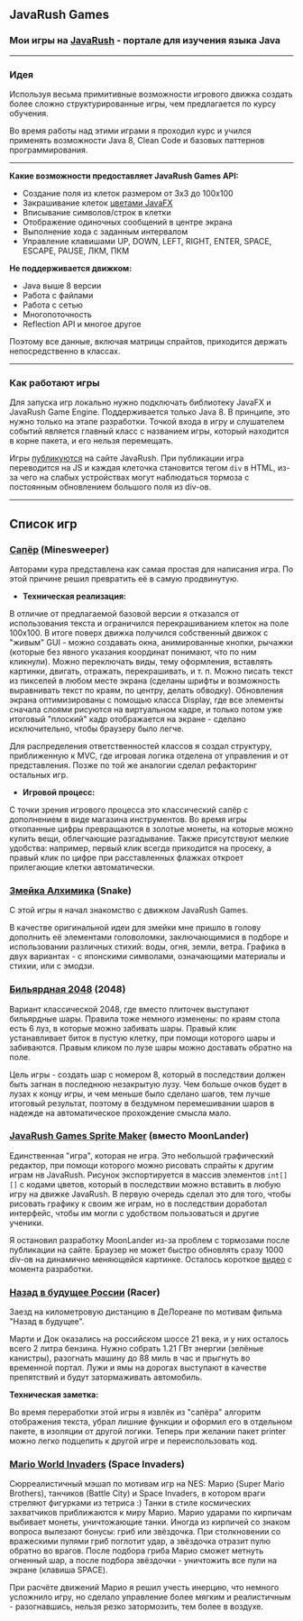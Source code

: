## JavaRush Games

### Мои игры на [JavaRush](https://javarush.ru/) - портале для изучения языка Java

___

### Идея

Используя весьма примитивные возможности игрового движка создать более сложно структурированные игры, чем предлагается
по курсу обучения.

Во время работы над этими играми я проходил курс и учился применять возможности Java 8, Clean Code и базовых паттернов
программирования.
___

**Какие возможности предоставляет JavaRush Games API:**

* Создание поля из клеток размером от 3х3 до 100х100
* Закрашивание клеток [цветами JavaFX](https://docs.oracle.com/javase/8/javafx/api/javafx/scene/paint/Color.html)
* Вписывание символов/строк в клетки
* Отображение одиночных сообщений в центре экрана
* Выполнение хода с заданным интервалом
* Управление клавишами UP, DOWN, LEFT, RIGHT, ENTER, SPACE, ESCAPE, PAUSE, ЛКМ, ПКМ

**Не поддерживается движком:**

* Java выше 8 версии
* Работа с файлами
* Работа с сетью
* Многопоточность
* Reflection API и многое другое

Поэтому все данные, включая матрицы спрайтов, приходится держать непосредственно в классах.
___

### Как работают игры

Для запуска игр локально нужно подключать библиотеку JavaFX и JavaRush Game Engine. Поддерживается только Java 8. В
принципе, это нужно только на этапе разработки. Точкой входа в игру и слушателем событий является главный класс с
названием игры, который находится в корне пакета, и его нельзя перемещать.

Игры [публикуются](https://javarush.ru/projects/apps?order=LIKES) на сайте JavaRush. При публикации игра переводится на
JS и каждая клеточка становится тегом `div` в HTML, из-за чего на слабых устройствах могут наблюдаться тормоза с
постоянным обновлением большого поля из div-ов.
___

## Список игр

### [Сапёр](https://javarush.ru/projects/apps/109766) (Minesweeper)

Авторами кура представлена как самая простая для написания игра.
По этой причине решил превратить её в самую продвинутую.

- **Техническая реализация:**

В отличие от предлагаемой базовой версии я отказался от использования текста и ограничился перекрашиванием клеток
на поле 100х100. В итоге поверх движка получился собственный движок с "живым" GUI - можно
создавать окна, анимированные кнопки, рычажки (которые без явного указания координат понимают, что по ним кликнули).
Можно переключать виды, тему оформления, вставлять картинки, двигать, отражать, перекрашивать, и т. п. Можно писать
текст из пикселей в
любом месте экрана (сделаны шрифты и возможность выравнивать текст по краям, по центру, делать обводку). Обновления
экрана оптимизированы с помощью класса Display, где все элементы сначала слоями рисуются на виртуальном кадре, и только
потом уже итоговый "плоский" кадр отображается на экране - сделано исключительно, чтобы браузеру было легче.

Для распределения ответственностей классов я создал структуру, приближенную к MVC, где игровая логика отделена от
управления и от представления. Позже по той же аналогии сделал рефакторинг остальных игр.

- **Игровой процесс:**

С точки зрения игрового процесса это классический сапёр с дополнением в виде магазина инструментов. Во время игры
откопанные цифры
превращаются в золотые монеты, на которые можно купить вещи, облегчающие разгадывание. Также присутствуют мелкие
удобства: например, первый клик всегда приходится на просеку, а правый клик по цифре при расставленных флажках откроет
прилегающие клетки автоматически.

### [Змейка Алхимика](https://javarush.ru/projects/apps/34738) (Snake)

С этой игры я начал знакомство с движком JavaRush Games.

В качестве оригинальной идеи для змейки мне пришло в голову дополнить её элементами головоломки, заключающимися в
подборе и использовании различных стихий: воды, огня, земли, ветра. Графика в двух вариантах - с японскими символами,
означающими материалы и стихии, или с эмодзи.

### [Бильярдная 2048](https://javarush.ru/projects/apps/129978) (2048)

Вариант классической 2048, где вместо плиточек выступают бильярдные шары.
Правила тоже немного изменены: по краям стола есть 6 луз, в которые можно забивать шары. Правый клик устанавливает
биток в пустую клетку, при помощи которого шары и забиваются. Правым кликом по лузе шары можно доставать обратно на
поле.

Цель игры - создать шар с номером 8, который в последствии должен быть загнан в последнюю незакрытую лузу. Чем больше
очков будет в лузах к концу игры, и чем меньше было сделано шагов, тем лучше итоговый результат, поэтому в бездумном
перемешивании шаров в надежде на автоматическое прохождение смысла мало.

### [JavaRush Games Sprite Maker](https://javarush.ru/projects/apps/134119) (вместо MoonLander)

Единственная "игра", которая не игра.
Это небольшой графический редактор, при помощи которого можно рисовать спрайты к другим играм нв JavaRush.
Рисунок экспортируется в массив элементов `int[][]` с кодами цветов, который в последствии можно вставить в любую
игру на движке JavaRush. В первую очередь сделал это для того, чтобы рисовать графику к своим же играм, но в последствии
доработал интерфейс, чтобы им могли с удобством пользоваться и другие ученики.

Я остановил разработку MoonLander из-за проблем с тормозами после публикации на сайте. Браузер не может быстро обновлять
сразу 1000 div-ов на динамично меняющейся картинке. Осталось
короткое [видео](https://www.youtube.com/watch?v=ziRLUvoghWQ) с момента разработки.

### [Назад в будущее России](https://javarush.ru/projects/apps/36456) (Racer)

Заезд на километровую дистанцию в ДеЛореане по мотивам фильма "Назад в будущее".

Марти и Док оказались на российском шоссе 21 века, и у них осталось всего 2 литра бензина.
Нужно собрать 1.21 ГВт энергии (зелёные канистры), разогнать машину до 88 миль в час и прыгнуть во временной портал.
Лужи и ямы на дорогах выступают в качестве препятствий и будут затормаживать автомобиль.

**Техническая заметка:**

Во время переработки этой игры я извлёк из "сапёра" алгоритм отображения текста, убрал лишние функции и оформил его в
отдельном пакете, в изоляции от другой логики. Теперь при желании пакет printer можно легко подцепить к другой игре и
переиспользовать код.

### [Mario World Invaders](https://javarush.ru/projects/apps/50729) (Space Invaders)

Сюрреалистичный мэшап по мотивам игр на NES: Марио (Super Mario Brothers), танчиков (Battle City) и Space Invaders, в
котором враги стреляют фигурками из тетриса :) Танки в стиле космических захватчиков приближаются к миру Марио. Марио
ударами по кирпичам выбивает монеты, уничтожающие танки. Иногда из кирпичей со знаком вопроса вылезают бонусы: гриб или
звёздочка. При столкновении со вражескими пулями гриб поглотит удар, а звёздочка отразит пулю обратно во врагов. После
подбора гриба Марио сможет метнуть огненный шар, а после подбора звёздочки - уничтожить все пули на экране (клавиша
SPACE).

При расчёте движений Марио я решил учесть инерцию, что немного усложнило игру, но сделало управление более
мягким и реалистичным - разогнавшись, нельзя резко затормозить, тем более в воздухе.

